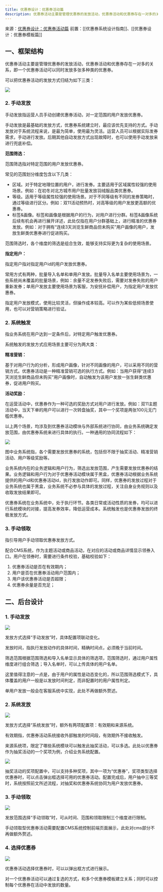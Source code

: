 ```yaml
---
title: 优惠券设计：优惠券活动篇
description: 优惠券活动主要是管理优惠券的发放活动，优惠券活动和优惠券存在一对多的关系，即一个优惠券活动可以同时发放多张多种类的优惠券。
---
```


来源：[优惠券设计：优惠券活动篇](https://www.woshipm.com/pd/1692599.html)
前置：[[优惠券系统设计指南]]、[[优惠券设计：优惠券模板篇]]

## 一、框架结构

优惠券活动主要是管理优惠券的发放活动，优惠券活动和优惠券存在一对多的关系，即一个优惠券活动可以同时发放多张多种类的优惠券。

可以把优惠券活动的发放方式归结为如下三类：

![](https://image.woshipm.com/wp-files/2018/12/xDAmtKsG1milQAOY96VP.png)

### 2. 手动发放

手动发放指运营人员手动创建优惠券活动，对一定范围的用户发放优惠券。

手动发放是最基础的发放方式，优惠券系统建立时，最应该优先支持的方式。手动发放对于系统流程来说，是最为简单，使用最为灵活。运营人员可以根据实际发券需求，手动进行发放。后期其他自动发放方式出现故障时，也可以使用手动发放来进行兜底补偿。

**范围筛选：**

范围筛选指对特定范围的用户发放优惠券。

常见的范围划分维度包含以下几类：

- 区域。对于特定地理位置的用户，进行发券。主要适用于区域属性较强的使用场景。例如：在初冬对北方城市用户批量发放羽绒服品类优惠券。
- 等级。适用于等级属性较强的使用场景。对于不同等级有不同的发券策略时，通过等级进行区分。例如：双11活动预热时，对高等级的用户发放更高额的优惠券。
- 标签&画像。标签和画像是根据用户的行为，对用户进行分群。标签&画像系统后续有机会再进行展开详述，此处仅指在用户分群基础上，进行精准的优惠券发放。例如：对于拥有“连续3天浏览生鲜商品但未购买”用户画像的用户，发放生鲜类优惠券进行促进购买。

范围筛选时，各个维度的筛选是组合生效，能够支持实际更为复杂的使用场景。

**指定用户：**

指定用户指对指定用户id的用户发放优惠券。

常用方式有两种，批量导入名单和单用户发放。批量导入名单主要使用场景为，一些系统尚未覆盖的批量场景，例如：余量不足发券失败后，需要对发券失败的用户重新发券；单用户发放主要使用场景为客服，为安抚补偿用户，为指定用户发放优惠券。

指定用户发放模式，使用比较灵活，但操作成本较高。可以作为某些低频场景使用，也可以对营销策略进行验证。

### 2. 系统触发

指业务系统在用户达到一定条件后，对特定用户触发优惠券。

系统触发的发放方式应用场景主要可分为两大类：

**精准营销：**

基于对用户行为的分析，形成用户画像，针对不同画像的用户，可以采用不同的营销方式。优惠券活动是一种精准营销可选的执行方式。例如：当用户获得“连续3天浏览生鲜商品但未购买”用户画像时，自动触发为该用户发放一张生鲜类优惠券，促进用户购买。

**活动奖励：**

在运营活动中，优惠券作为一种可选的奖励方式对用户进行发放。例如：双11主题活动中，当天下单的用户可以进行一次转盘抽奖，其中一个奖项是两张100元无门槛优惠券。

以上两个场景，均涉及到优惠券活动模块与外部系统进行协同，由业务系统确定发放范围，由优惠券系统来进行具体的执行。一种通用的协同流程如下：

![](https://image.woshipm.com/wp-files/2018/12/xKUUQBjO0qmVD1IW5UxM.png)

图中业务系统指，各个需要发放优惠券的系统，包括但不限于抽奖活动、精准营销活动、用户等级奖励等。

业务系统内在的业务逻辑和用户行为，筛选出发放范围，产生需要发放优惠券的结果。业务逻辑和用户行为对于优惠券活动模块属于黑盒，优惠券活动根据业务系统提供的用户id和优惠券活动id，执行发放动作即可。同样，优惠券的发放过程对于业务系统也属于黑盒，业务系统不必参与具体的发放过程，关注自身业务规则以及收取发放结果即可。

优惠券系统在业务系统中，处于执行环节。各类日常或活动性质的发券，均可以进行系统模块的对接，提高发券效率，降低运营成本。系统触发也是优惠券发放的终极发放方式。

### 3. 手动领取

指引导用户手动领取优惠券发放方式。

配合CMS系统，作为主题活动或商品活动，在对应的活动或商品详情显示领券入口。用户在领券时，需要进行条件校验，基础校验如下：

1. 优惠券活动是否在有效期内；
2. 用户是否在优惠券活动用户范围内；
3. 用户该优惠券活动是否超限；
4. 优惠券余量是否充足；

## 二、后台设计

### 1. 手动发放

![](https://image.woshipm.com/wp-files/2018/12/46b1bnVl4ZZKxhW4cJbB.png)

发放方式选择“手动发放”时，具体配置项联动变化。

发放时间，指执行发放动作的具体时间，精确时间点，必须晚于当前时间。

筛选范围根据范围筛选和导入名单显示具体的筛选项，范围筛选时，通过用户属性维度进行组合筛选；导入名单时，可以上传具体的用户名单。

这里值得注意的一点是，由于用户的属性是动态变化的，所以范围筛选模式下，具体覆盖的用户一般是以发放时间判定，而非配置时的用户属性判定。

单用户发放一般会在客服系统中实现，此处不再做额外赘述。

### 2. 系统发放

![](https://image.woshipm.com/wp-files/2018/12/3xv4SBrN6aRCkA5sTh0q.png)

发放方式选择“系统发放”时，额外有两项配置项：有效期和来源系统。

有效期指，优惠券活动系统接收外部触发的时间段，有效期外不接收触发。

来源系统项，限定了哪些系统模块可以触发此抽奖活动，可以多选。此处以优惠券作为抽奖活动的一个奖项为例，介绍业务系统配置。

![](https://image.woshipm.com/wp-files/2018/12/fwyrtPGB6iMZbyc6X1OR.png)

抽奖活动的奖项配置中，可以支持多种奖项，其中一项为“优惠券”，奖项类型选择优惠券时，可以点击弹出框选择可用的优惠券活动。配置完成后，用户抽中三等奖时，系统按照前文所述流程，对抽奖和优惠券系统协同为用户发放优惠券。

### 3. 手动领取

![](https://image.woshipm.com/wp-files/2018/12/kOsipA7giZqNA2hxzniH.png)

发放范围选择“手动领取”时，可从时间、范围和领取限制三个维度进行限制。

手动领取型优惠券活动需要配置CMS系统控制前端页面展示，此处对cms部分不再做额外赘述。

### 4. 选择优惠券

![](https://image.woshipm.com/wp-files/2018/12/jfsa5ywWv63I6oQyBCok.png)

优惠券活动选择优惠券时，可以以弹出框方式进行展示。

对一个优惠券活动可以通过复选的方式，和多个优惠券模板建立关系；同时可以控制每个优惠券在活动中发放的数量。
